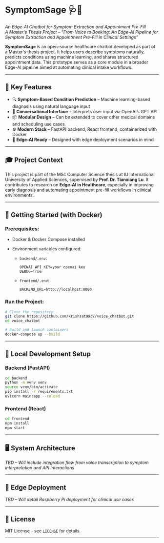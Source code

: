 # SymptomSage 🩺🤖  
*An Edge-AI Chatbot for Symptom Extraction and Appointment Pre-Fill*  
*A Master's Thesis Project – “From Voice to Booking: An Edge-AI Pipeline for Symptom Extraction and Appointment Pre-Fill in Clinical Settings”*

**SymptomSage** is an open-source healthcare chatbot developed as part of a Master's thesis project. It helps users describe symptoms naturally, predicts conditions using machine learning, and shares structured appointment data. This prototype serves as a core module in a broader Edge-AI pipeline aimed at automating clinical intake workflows.

---

## 🧠 Key Features

- 🔍 **Symptom-Based Condition Prediction** – Machine learning-based diagnosis using natural language input  
- 💬 **Conversational Interface** – Interprets user input via OpenAI’s GPT API  
- 📦 **Modular Design** – Can be extended to cover other medical domains and scheduling use cases  
- ⚙️ **Modern Stack** – FastAPI backend, React frontend, containerized with Docker  
- 🧩 **Edge-AI Ready** – Designed with edge deployment scenarios in mind  

---

## 🎓 Project Context

This project is part of the MSc Computer Science thesis at IU International University of Applied Sciences, supervised by **Prof. Dr. Tianxiang Lu**. It contributes to research on **Edge-AI in Healthcare**, especially in improving early diagnosis and automating appointment pre-fill workflows in clinical environments.

---

## 🚀 Getting Started (with Docker)

### Prerequisites:
- Docker & Docker Compose installed  
- Environment variables configured:

  - `backend/.env`:  
    ```
    OPENAI_API_KEY=your_openai_key  
    DEBUG=True  
    ```

  - `frontend/.env`:  
    ```
    BACKEND_URL=http://localhost:8000  
    ```

### Run the Project:
```bash
# Clone the repository
git clone https://github.com/krishsat9937/voice_chatbot.git
cd voice_chatbot

# Build and launch containers
docker-compose up --build
```

---

## 🧪 Local Development Setup

### Backend (FastAPI)
```bash
cd backend
python -m venv venv
source venv/bin/activate
pip install -r requirements.txt
uvicorn main:app --reload
```

### Frontend (React)
```bash
cd frontend
npm install
npm start
```

---

## 🖥️ System Architecture  
*TBD – Will include integration flow from voice transcription to symptom interpretation and API interactions*

---

## 🧊 Edge Deployment  
*TBD – Will detail Raspberry Pi deployment for clinical use cases*

---

## 📄 License  
MIT License – see [`LICENSE`](LICENSE) for details.

---

